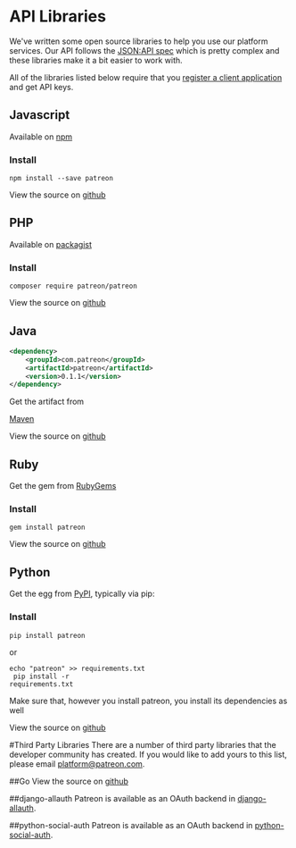 # API Libraries

We've written some open source libraries to help you use our platform services. Our API follows the [JSON:API spec](http://jsonapi.org) which is pretty complex and these libraries make it a bit easier to work with.

<aside class="notice">
All of the libraries listed below require that you <a href="#clients-and-api-keys">register a client application</a> and get API keys.
</aside>


## Javascript

Available on [npm](https://www.npmjs.com/package/patreon)

### Install
`npm install --save patreon`

View the source on [github](https://github.com/Patreon/patreon-js)

## PHP
Available on [packagist](https://packagist.org/packages/patreon/patreon)

### Install
`composer require patreon/patreon`

View the source on [github](https://github.com/Patreon/patreon-php)

## Java

```xml
<dependency>
    <groupId>com.patreon</groupId>
    <artifactId>patreon</artifactId>
    <version>0.1.1</version>
</dependency>
```

Get the artifact from  

[Maven](http://search.maven.org/#search%7Cga%7C1%7Cg%3A%22com.patreon%22%20AND%20a%3A%22patreon%22)

View the source on [github](https://github.com/Patreon/patreon-java)

## Ruby
Get the gem from  [RubyGems](https://rubygems.org/gems/patreon)

### Install
`gem install patreon`

View the source on [github](https://github.com/Patreon/patreon-ruby)

## Python

Get the egg from [PyPI](https://pypi.python.org/pypi/patreon), typically via pip:

### Install
`pip install patreon`

or

<code>echo "patreon" >> requirements.txt<br>
pip install -r requirements.txt</code>

Make sure that, however you install patreon, you install its dependencies as well

View the source on [github](https://github.com/Patreon/patreon-python)

#Third Party Libraries
There are a number of third party libraries that the developer community has created. If you would like to add yours to this  list, please email [platform@patreon.com](mailto:platform@patreon.com).

##Go
View the source on [github](https://github.com/mxpv/patreon-go)

##django-allauth
Patreon is available as an OAuth backend in [django-allauth](http://django-allauth.readthedocs.io/en/latest/installation.html).

##python-social-auth
Patreon is available as an OAuth backend in [python-social-auth](http://python-social-auth-docs.readthedocs.io/en/latest/).
